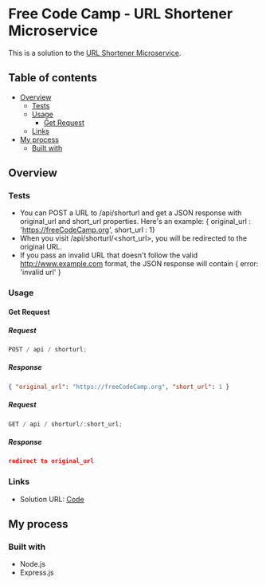 # Free Code Camp - URL Shortener Microservice

This is a solution to the [URL Shortener Microservice](https://www.freecodecamp.org/learn/back-end-development-and-apis/back-end-development-and-apis-projects/url-shortener-microservice).

## Table of contents

- [Overview](#overview)
  - [Tests](#tests)
  - [Usage](#usage)
    - [Get Request](#get-timestamp)
  - [Links](#links)
- [My process](#my-process)
  - [Built with](#built-with)

## Overview

### Tests

- You can POST a URL to /api/shorturl and get a JSON response with original_url and short_url properties. Here's an example: { original_url : 'https://freeCodeCamp.org', short_url : 1}
- When you visit /api/shorturl/<short_url>, you will be redirected to the original URL.
- If you pass an invalid URL that doesn't follow the valid http://www.example.com format, the JSON response will contain { error: 'invalid url' }

### Usage

#### Get Request

##### Request

```js
POST / api / shorturl;
```

##### Response

```json
{ "original_url": "https://freeCodeCamp.org", "short_url": 1 }
```

##### Request

```js
GET / api / shorturl/:short_url;
```

##### Response

```json
redirect to original_url
```

### Links

- Solution URL: [Code](https://github.com/yhertekin/FCC/tree/main/Backend%20Development%20and%20APIs/UrlShortener)

## My process

### Built with

- Node.js
- Express.js
